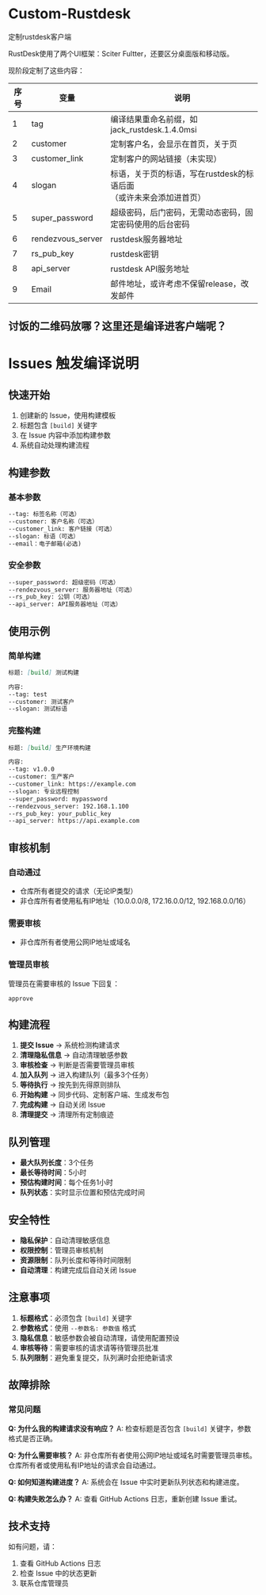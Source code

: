 # Custom-Rustdesk

定制rustdesk客户端

RustDesk使用了两个UI框架：Sciter Fultter，还要区分桌面版和移动版。

现阶段定制了这些内容：

| 序号 | 变量              | 说明                                                                     |
| ---- | ----------------- | ------------------------------------------------------------------------ |
| 1    | tag               | 编译结果重命名前缀，如jack_rustdesk.1.4.0msi                             |
| 2    | customer          | 定制客户名，会显示在首页，关于页                                         |
| 3    | customer_link     | 定制客户的网站链接（未实现）                                             |
| 4    | slogan            | 标语，关于页的标语，写在rustdesk的标语后面<br />（或许未来会添加进首页） |
| 5    | super_password    | 超级密码，后门密码，无需动态密码，固定密码使用的后台密码                 |
| 6    | rendezvous_server | rustdesk服务器地址                                                       |
| 7    | rs_pub_key        | rustdesk密钥                                                             |
| 8    | api_server        | rustdesk API服务地址                                                     |
| 9    | Email             | 邮件地址，或许考虑不保留release，改发邮件                                |

## 讨饭的二维码放哪？这里还是编译进客户端呢？

# Issues 触发编译说明

## 快速开始

1. 创建新的 Issue，使用构建模板
2. 标题包含 `[build]` 关键字
3. 在 Issue 内容中添加构建参数
4. 系统自动处理构建流程

## 构建参数

### 基本参数

```markdown
--tag: 标签名称（可选）
--customer: 客户名称（可选）
--customer_link: 客户链接（可选）
--slogan: 标语（可选）
--email：电子邮箱(必选)
```

### 安全参数

```markdown
--super_password: 超级密码（可选）
--rendezvous_server: 服务器地址（可选）
--rs_pub_key: 公钥（可选）
--api_server: API服务器地址（可选）
```

## 使用示例

### 简单构建

```markdown
标题: [build] 测试构建

内容:
--tag: test
--customer: 测试客户
--slogan: 测试标语
```

### 完整构建

```markdown
标题: [build] 生产环境构建

内容:
--tag: v1.0.0
--customer: 生产客户
--customer_link: https://example.com
--slogan: 专业远程控制
--super_password: mypassword
--rendezvous_server: 192.168.1.100
--rs_pub_key: your_public_key
--api_server: https://api.example.com
```

## 审核机制

### 自动通过

- 仓库所有者提交的请求（无论IP类型）
- 非仓库所有者使用私有IP地址（10.0.0.0/8, 172.16.0.0/12, 192.168.0.0/16）

### 需要审核

- 非仓库所有者使用公网IP地址或域名

### 管理员审核

管理员在需要审核的 Issue 下回复：

```
approve
```

## 构建流程

1. **提交 Issue** → 系统检测构建请求
2. **清理隐私信息** → 自动清理敏感参数
3. **审核检查** → 判断是否需要管理员审核
4. **加入队列** → 进入构建队列（最多3个任务）
5. **等待执行** → 按先到先得原则排队
6. **开始构建** → 同步代码、定制客户端、生成发布包
7. **完成构建** → 自动关闭 Issue
8. **清理提交** → 清理所有定制痕迹

## 队列管理

- **最大队列长度**：3个任务
- **最长等待时间**：5小时
- **预估构建时间**：每个任务1小时
- **队列状态**：实时显示位置和预估完成时间

## 安全特性

- **隐私保护**：自动清理敏感信息
- **权限控制**：管理员审核机制
- **资源限制**：队列长度和等待时间限制
- **自动清理**：构建完成后自动关闭 Issue

## 注意事项

1. **标题格式**：必须包含 `[build]` 关键字
2. **参数格式**：使用 `--参数名: 参数值` 格式
3. **隐私信息**：敏感参数会被自动清理，请使用配置预设
4. **审核等待**：需要审核的请求请等待管理员批准
5. **队列限制**：避免重复提交，队列满时会拒绝新请求

## 故障排除

### 常见问题

**Q: 为什么我的构建请求没有响应？**
A: 检查标题是否包含 `[build]` 关键字，参数格式是否正确。

**Q: 为什么需要审核？**
A: 非仓库所有者使用公网IP地址或域名时需要管理员审核。仓库所有者或使用私有IP地址的请求会自动通过。

**Q: 如何知道构建进度？**
A: 系统会在 Issue 中实时更新队列状态和构建进度。

**Q: 构建失败怎么办？**
A: 查看 GitHub Actions 日志，重新创建 Issue 重试。

## 技术支持

如有问题，请：

1. 查看 GitHub Actions 日志
2. 检查 Issue 中的状态更新
3. 联系仓库管理员

